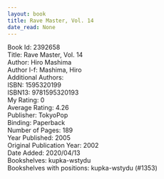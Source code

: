 ```yaml
---
layout: book
title: Rave Master, Vol. 14
date_read: None
---
```


Book Id: 2392658<br />
Title: Rave Master, Vol. 14<br />
Author: Hiro Mashima<br />
Author l-f: Mashima, Hiro<br />
Additional Authors: <br />
ISBN: 1595320199<br />
ISBN13: 9781595320193<br />
My Rating: 0<br />
Average Rating: 4.26<br />
Publisher: TokyoPop<br />
Binding: Paperback<br />
Number of Pages: 189<br />
Year Published: 2005<br />
Original Publication Year: 2002<br />
Date Added: 2020/04/13<br />
Bookshelves: kupka-wstydu<br />
Bookshelves with positions: kupka-wstydu (#1353)<br />


